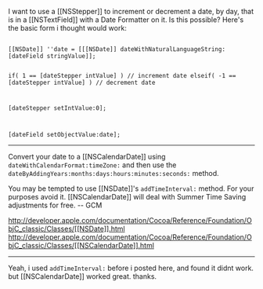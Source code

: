 

I want to use a [[NSStepper]] to increment or decrement a date, by day, that is in a [[NSTextField]] with a Date Formatter on it.  Is this possible?  Here's the basic form i thought would work:

<code>
[[NSDate]] ''date = [[[NSDate]] dateWithNaturalLanguageString:[dateField stringValue]];

if( 1 == [dateStepper intValue] )
	// increment date
elseif( -1 == [dateStepper intValue] )
	// decrement date

[dateStepper setIntValue:0];
	
[dateField setObjectValue:date];</code>

----

Convert your date to a [[NSCalendarDate]] using <code>dateWithCalendarFormat:timeZone:</code> and then use the <code>dateByAddingYears:months:days:hours:minutes:seconds:</code> method.

You may be tempted to use [[NSDate]]'s <code>addTimeInterval:</code> method. For your purposes avoid it. [[NSCalendarDate]] will deal with Summer Time Saving adjustments for free. -- GCM

http://developer.apple.com/documentation/Cocoa/Reference/Foundation/ObjC_classic/Classes/[[NSDate]].html
http://developer.apple.com/documentation/Cocoa/Reference/Foundation/ObjC_classic/Classes/[[NSCalendarDate]].html

----

Yeah, i used <code>addTimeInterval:</code> before i posted here, and found it didnt work.  but [[NSCalendarDate]] worked great.   thanks.
